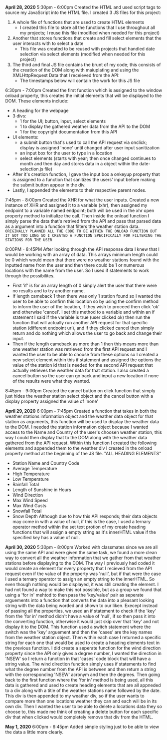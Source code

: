 <b>April 28, 2020</b>
5:30pm - 6:00pm
Created the HTML and used script tags to source my JavaScript into the HTML file. I created 3 JS files for this project:
1) A whole file of functions that are used to create HTML elements
    * I created this file to store all the functions that I use throughout all my projects; I reuse this file (modified when needed for this project)
2) Another that stores functions that create and fill select elements that the user interacts with to select a date
    * This file was created to be reused with projects that handled date selection via select elements (modified when needed for this project)
3) The third and final JS file contains the brunt of my code; this consists of the creation of the DOM along with maiuplating and using the XMLHttpRequest Data that I receieved from the API:
    * The timestamps below will contain the work for this JS file

6:30pm - 7:00pm
Created the first function which is assigned to the window onload property, this creates the initial elements that will be displayed to the DOM. These elements include:
* A heading for the webpage
* 3 divs:
    * 1 for the UI; button, input, select elements 
    * 1 to display the gathered weather data from the API to the DOM
    * 1 for the copyright documentation from this API
* UI elements:
    * a submit button that's used to call the API request via onclick; display is assigned 'none' until changed after user input sanitization
    * an input box for the user to type in a location
    * select elements (starts with year; then once changed continues to month and then day and stores data in a object within the date-selection.js file)
* After it's creation function, I gave the input box a onkeyup property that is assigned to a function that sanitizes the users' input before making the submit button appear in the div.
* Lastly, I appended the elements to their respective parent nodes.

7:45pm - 8:00pm
Created the XHR for what the user inputs. Created a new instance of XHR and assigned it to a variable (xhr), then assigned my endpoint to a variable named endpoint; both will be used in the xhr open property method to initialize the call. Then inside the onload function I simply parse the data that's retrived from the API and pass that parsed data as a argument into a function that filters the weather station data. `ORIGINALLY PLANNED ALL THE CODE TO BE WITHIN THE ONLOAD FUNCTION BUT IT GOT TOO LONG SO I CREATED A FUNCTION SPECIFICALLY FOR FILTERING THE STATIONS FOR THE USER`

8:00PM - 8:45PM
After looking through the API response data I knew that I would be working with an array of data. This arrays minimum length could be 0 which would mean that there were no weather stations found with the inputted name from the user and then there could be 1 or numerous locations with the name from the user. So I used if statements to work through the possibilites.
* First 'if' is for an array length of 0 simply alert the user that there were no results and to try another name.
* If length cameback 1 then there was only 1 station found so I wanted the user to be able to confirm this location so by using the confirm method to inform the user of the location, if they wish to proceed then click 'ok' and otherwise 'cancel'. I set this method to a variable and within an if statement I said if the variable is true (user clicked ok) then run the function that will actually run another API request for that specific station (different endpoint url), and if they clicked cancel then simply return and do nothing which allows the user to go back and change their input.
* Then if the length cameback as more than 1 then this means more than one weather station was retrieved from the first API request and I wanted the user to be able to choose from these options so I created a new select element within this if statement and assigned the options the value of the station id that is needed for the second API request that actually retrieves the weather data for that station. I also created a cancel button so the user can go back and input a new location if none of the results were what they wanted.

8:45pm - 9:00pm
Created the cancel button on click function that simply just hides the weather station select object and the cancel button with a display property assigned the value of 'none'

<b>April 29, 2020</b>
6:00pm - 7:45pm
Created a function that takes in both the weather stations information object and the weather data object for that station as arguments, this function will be used to display the weather data to the DOM. I needed the station information object because I wanted access to the Name and Country of the user's choosen weather station, this way I could then display that to the DOM along with the weather data gathered from the API request. Within this function I created the following elements and appended them to the weather div I created in the onload property method at the beginning of the JS file.
"ALL HEADING ELEMENTS"
* Station Name and Country Code
* Average Temperature
* High Temperature
* Low Temperature
* Rainfall Total
* Length of Sunshine in Hours
* Wind Direction
* Max Wind Speed
* Max Wind Gusts
* Snowfall Total
* Snow Depth
Although due to how this API responds; their data objects may come in with a value of null, if this is the case, I used a ternary operator method within the set text protion of my create heading functions that will assign a empty string as it's innerHTML value if the specified key has a value of null.

<b>April 30, 2020</b>
5:30pm - 8:00pm
Worked with classmates since we are all using the same API and were given the same task, we found a more clean way to convert all the weather information that we gather from that weather stations before displaying to the DOM. The way I previously had coded it would create an element for every property that I recieved from the API request even if the value of the property was 'null', but if that were the case I used a ternary operator to assign an empty string to the innerHTML. So even though nothing would be displayed, it was still creating the element. I had not found a way to make this not possible, but as a group we found that using a 'for in' mehtod to then pass the 'key/value' pair as seperate arguements into a function that converts the data into a pleasant looking string with the data being worded and shown to our liken. Execept instead of passing all the properties, we used an if statement to check if the 'key' from the 'for in' method didn't have a value of 'null', if so then pass it into the converting function, otherwise it would just skip over that 'key' and not display it to the DOM.
This function used a switch statement where the switch was the 'key' arguement and then the 'cases' are the key names from the weather station object. Then within each case I returned a specific string for each one that would be used to create a heading elements text in the previous function.
I did create a seperate function for the wind direction property since the API only gives a degree number, I wanted the direction in 'NSEW' so I return a function in that 'cases' code block that will have a string value. The wind direction function simply uses if statements to find what the degree number from the API is between and then return a string with the corresponding 'NSEW' acronym and then the degrees.
Then going back to the first function where the 'for in' method is being used, all this data is gathered and used to create heading elements that are all appneded to a div along with a title of the weather stations name followed by the date. This div is then appended to my weather div, so if the user wants to compare more than one locations weather they can and each will be in its own div. Then I wanted the user to be able to delete a locations data they so choose to, this made me think of creating a delete button for each specific div that when clicked would completely remove that div from the HTML.

<b>May 1, 2020</b>
6:00pm - 6:45pm
Added simple styling just to be able to view the data a little more clearly.